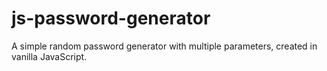 # js-password-generator
 A simple random password generator with multiple parameters, created in vanilla JavaScript.
